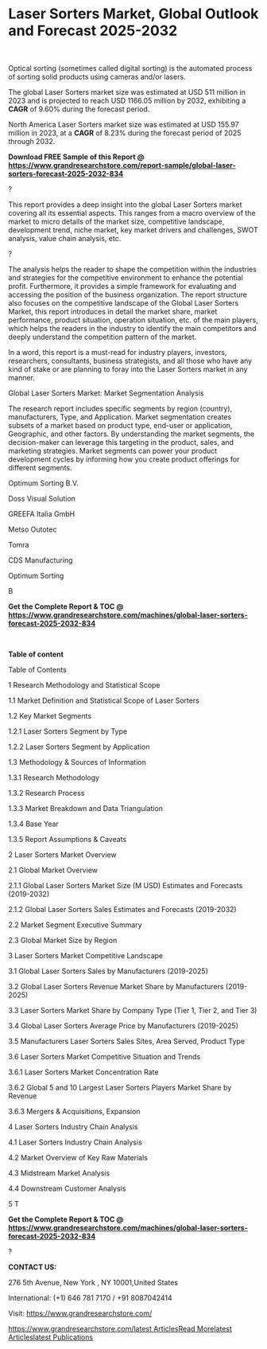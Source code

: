 <h1>Laser Sorters Market, Global Outlook and Forecast 2025-2032</h1><br/><p>Optical sorting (sometimes called digital sorting) is the automated process of sorting solid products using cameras and/or lasers.</p>
 
 
 
 <p>The global Laser Sorters market size was estimated at USD 511 million in 2023 and is projected to reach USD 1166.05 million by 2032, exhibiting a <strong>CAGR</strong> of 9.60% during the forecast period.</p>
 
 
 
 <p>North America Laser Sorters market size was estimated at USD 155.97 million in 2023, at a <strong>CAGR</strong> of 8.23% during the forecast period of 2025 through 2032.</p>
 
 
 
 <div><b>Download FREE Sample of this Report @ <a href="https://www.grandresearchstore.com/report-sample/global-laser-sorters-forecast-2025-2032-834">https://www.grandresearchstore.com/report-sample/global-laser-sorters-forecast-2025-2032-834</a></b></div>
 
 
 
 <p>? </p>
 
 
 
 <p>This report provides a deep insight into the global Laser Sorters market covering all its essential aspects. This ranges from a macro overview of the market to micro details of the market size, competitive landscape, development trend, niche market, key market drivers and challenges, SWOT analysis, value chain analysis, etc.</p>
 
 
 
 <p>? </p>
 
 
 
 <p>The analysis helps the reader to shape the competition within the industries and strategies for the competitive environment to enhance the potential profit. Furthermore, it provides a simple framework for evaluating and accessing the position of the business organization. The report structure also focuses on the competitive landscape of the Global Laser Sorters Market, this report introduces in detail the market share, market performance, product situation, operation situation, etc. of the main players, which helps the readers in the industry to identify the main competitors and deeply understand the competition pattern of the market.</p>
 
 
 
 <p>In a word, this report is a must-read for industry players, investors, researchers, consultants, business strategists, and all those who have any kind of stake or are planning to foray into the Laser Sorters market in any manner.</p>
 
 
 
 <p>Global Laser Sorters Market: Market Segmentation Analysis</p>
 
 
 
 <p>The research report includes specific segments by region (country), manufacturers, Type, and Application. Market segmentation creates subsets of a market based on product type, end-user or application, Geographic, and other factors. By understanding the market segments, the decision-maker can leverage this targeting in the product, sales, and marketing strategies. Market segments can power your product development cycles by informing how you create product offerings for different segments.</p>
 
 
 
 <p>Optimum Sorting B.V.</p>
 
 
 
 <p>Doss Visual Solution</p>
 
 
 
 <p>GREEFA Italia GmbH</p>
 
 
 
 <p>Metso Outotec</p>
 
 
 
 <p>Tomra</p>
 
 
 
 <p>CDS Manufacturing</p>
 
 
 
 <p>Optimum Sorting</p>
 
 
 
 <p>B</p>
 
 
 
 <div><b>Get the Complete Report & TOC @ <a href="https://www.grandresearchstore.com/machines/global-laser-sorters-forecast-2025-2032-834">https://www.grandresearchstore.com/machines/global-laser-sorters-forecast-2025-2032-834</a></b></div>
 
 
 
 <p><br />
 
 <b>Table of content</b></p>
 
 
 
 <p>Table of Contents<br />
 
 1 Research Methodology and Statistical Scope<br />
 
 1.1 Market Definition and Statistical Scope of Laser Sorters<br />
 
 1.2 Key Market Segments<br />
 
 1.2.1 Laser Sorters Segment by Type<br />
 
 1.2.2 Laser Sorters Segment by Application<br />
 
 1.3 Methodology & Sources of Information<br />
 
 1.3.1 Research Methodology<br />
 
 1.3.2 Research Process<br />
 
 1.3.3 Market Breakdown and Data Triangulation<br />
 
 1.3.4 Base Year<br />
 
 1.3.5 Report Assumptions & Caveats<br />
 
 2 Laser Sorters Market Overview<br />
 
 2.1 Global Market Overview<br />
 
 2.1.1 Global Laser Sorters Market Size (M USD) Estimates and Forecasts (2019-2032)<br />
 
 2.1.2 Global Laser Sorters Sales Estimates and Forecasts (2019-2032)<br />
 
 2.2 Market Segment Executive Summary<br />
 
 2.3 Global Market Size by Region<br />
 
 3 Laser Sorters Market Competitive Landscape<br />
 
 3.1 Global Laser Sorters Sales by Manufacturers (2019-2025)<br />
 
 3.2 Global Laser Sorters Revenue Market Share by Manufacturers (2019-2025)<br />
 
 3.3 Laser Sorters Market Share by Company Type (Tier 1, Tier 2, and Tier 3)<br />
 
 3.4 Global Laser Sorters Average Price by Manufacturers (2019-2025)<br />
 
 3.5 Manufacturers Laser Sorters Sales Sites, Area Served, Product Type<br />
 
 3.6 Laser Sorters Market Competitive Situation and Trends<br />
 
 3.6.1 Laser Sorters Market Concentration Rate<br />
 
 3.6.2 Global 5 and 10 Largest Laser Sorters Players Market Share by Revenue<br />
 
 3.6.3 Mergers & Acquisitions, Expansion<br />
 
 4 Laser Sorters Industry Chain Analysis<br />
 
 4.1 Laser Sorters Industry Chain Analysis<br />
 
 4.2 Market Overview of Key Raw Materials<br />
 
 4.3 Midstream Market Analysis<br />
 
 4.4 Downstream Customer Analysis<br />
 
 5 T</p>
 
 
 
 <div><b>Get the Complete Report & TOC @ <a href="https://www.grandresearchstore.com/machines/global-laser-sorters-forecast-2025-2032-834">https://www.grandresearchstore.com/machines/global-laser-sorters-forecast-2025-2032-834</a></b></div>
 
 
 
 <p>? </p>
 
 
 
 <p><b>CONTACT US:</b><br />
 
 276 5th Avenue, New York , NY 10001,United States<br />
 
 International: (+1) 646 781 7170 / +91 8087042414<br />
 
 Visit: <a href="https://www.grandresearchstore.com/">https://www.grandresearchstore.com/</a><br />
 
 <a href="https://gyeongbokgung.com">https://www.grandresearchstore.com/</a><a href="https://hallyeomaritime.com">latest Articles</a><a href="https://jingwansa.com">Read More</a><a href="https://nguoiviet.jp/">latest Articles</a><a href="https://www.intelmarketresearch.com/">latest Publications</a></p>